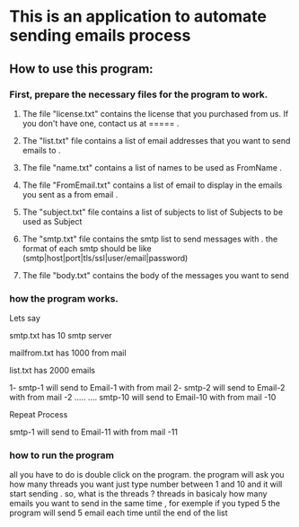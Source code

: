 # This is an application to automate sending emails process



## How to use this program:



### First, prepare the necessary files for the program to work.

1) The file "license.txt" contains the license that you purchased from us. If you don't have one, contact us at ===== .

1) The "list.txt" file contains a list of email addresses that you want to send emails to .

2) The file "name.txt" contains a list of names to be used as FromName .

3) The file "FromEmail.txt" contains a list of email to display in the emails you sent as a from email .

4) The "subject.txt" file contains a list of subjects to list of Subjects to be used as Subject


5) The "smtp.txt" file contains the smtp list to send messages with . the format of each smtp should be like (smtp|host|port|tls/ssl|user/email|password)

6) The file "body.txt" contains the body of the messages you want to send

### how the program works.

Lets say
 
smtp.txt has 10 smtp server
 
mailfrom.txt has 1000 from mail 
 
list.txt has 2000 emails
 
 
1- smtp-1 will send to Email-1 with from mail 
2- smtp-2 will send to Email-2 with from mail -2
 .....
 ....
smtp-10 will send to Email-10 with from mail -10
 
Repeat Process
 
smtp-1 will send to Email-11 with from mail -11


### how to run the program

all you have to do is double click on the program. the program will ask you how many threads you want just type number between 1 and 10 and it will start sending .
so, what is the threads ?
threads in basicaly how many emails you want to send in the same time , for exemple if you typed 5 the program will send 5 email each time until the end of the list